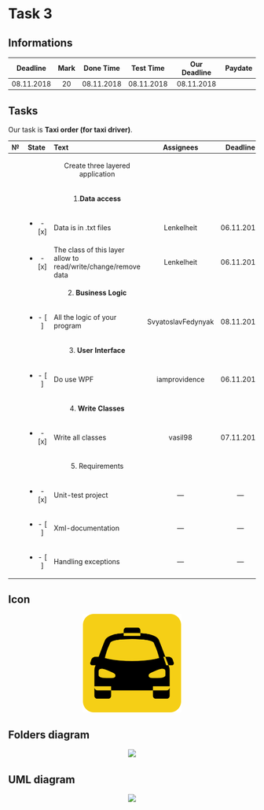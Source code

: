 # Task 3

## Informations

| Deadline |Mark|Done Time |Test Time |Our Deadline|Paydate|
|:--------:|:--:|:--------:|:--------:|:----------:|:-----:|
|08.11.2018| 20 |08.11.2018|08.11.2018| 08.11.2018 |       |


## Tasks

Our task is **Taxi order (for taxi driver)**.

|№|          State         |                            Text                                           |   Assignees  |  Deadline  |
|-|:----------------------:|:--------------------------------------------------------------------------|:------------:|:----------:|
| |                        | <p align="center">  Create three layered application             </p>     |              |            |
| |                        | <p align="center">      1.**Data access**     </p>                        |              |            |
| |<ul><li>- [x] </li></ul>| Data is in .txt files                                                     |  Lenkelheit  | 06.11.2018 |
| |<ul><li>- [x] </li></ul>| The class of this layer allow to read/write/change/remove data            |  Lenkelheit  | 06.11.2018 |
| |                        | <p align="center">      2. **Business Logic**   </p>                      |              |            |
| |<ul><li>- [ ] </li></ul>| All the logic of your program                                           |SvyatoslavFedynyak|08.11.2018|
| |                        | <p align="center">      3. **User Interface**   </p>                      |              |            |
| |<ul><li>- [ ] </li></ul>| Do use WPF                                                                |iamprovidence | 06.11.2018 |
| |                        | <p align="center">      4. **Write Classes**   </p>                       |              |            |
| |<ul><li>- [x] </li></ul>| Write all classes                                                         |    vasil98   | 07.11.2018 |
| |                        | <p align="center">         5. Requirements </p>                           |              |            |
| |<ul><li>- [x] </li></ul>| Unit-test project                                                         |      —       |      —     |
| |<ul><li>- [ ] </li></ul>| Xml-documentation                                                         |      —       |      —     |
| |<ul><li>- [ ] </li></ul>| Handling exceptions                                                       |      —       |      —     |

## Icon

<p align="center">
  <img src="/Images/Task3/ico.png" width="200" height="200">
</p>

## Folders diagram

<p align="center">
  <img src="/Images/Task3/files.png">
</p>

## UML diagram

<p align="center">
  <img src="/Images/Task3/uml.png">
</p>
 
